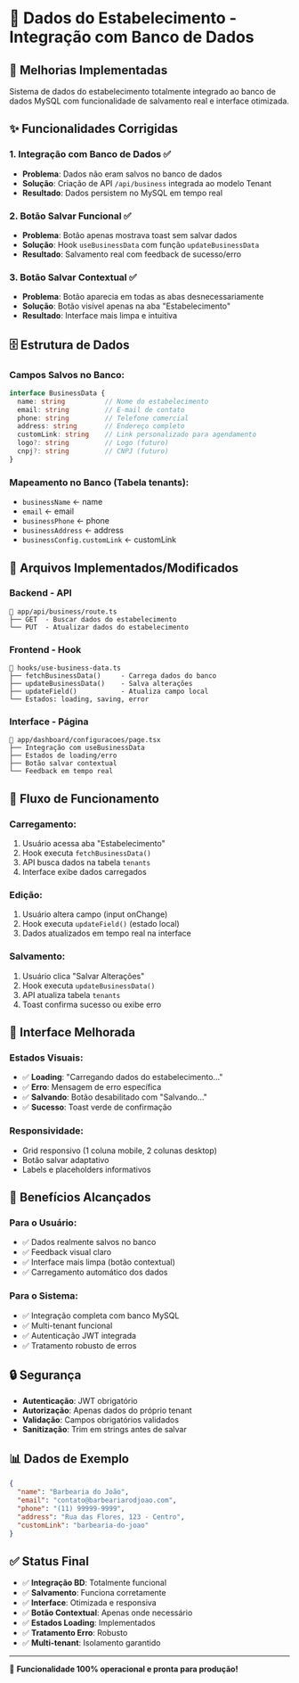 # 🏢 Dados do Estabelecimento - Integração com Banco de Dados

## 🎯 Melhorias Implementadas

Sistema de dados do estabelecimento totalmente integrado ao banco de dados MySQL com funcionalidade de salvamento real e interface otimizada.

## ✨ Funcionalidades Corrigidas

### 1. **Integração com Banco de Dados** ✅
- **Problema**: Dados não eram salvos no banco de dados
- **Solução**: Criação de API `/api/business` integrada ao modelo Tenant
- **Resultado**: Dados persistem no MySQL em tempo real

### 2. **Botão Salvar Funcional** ✅  
- **Problema**: Botão apenas mostrava toast sem salvar dados
- **Solução**: Hook `useBusinessData` com função `updateBusinessData`
- **Resultado**: Salvamento real com feedback de sucesso/erro

### 3. **Botão Salvar Contextual** ✅
- **Problema**: Botão aparecia em todas as abas desnecessariamente
- **Solução**: Botão visível apenas na aba "Estabelecimento"
- **Resultado**: Interface mais limpa e intuitiva

## 🗄️ Estrutura de Dados

### **Campos Salvos no Banco:**
```typescript
interface BusinessData {
  name: string          // Nome do estabelecimento
  email: string         // E-mail de contato
  phone: string         // Telefone comercial
  address: string       // Endereço completo
  customLink: string    // Link personalizado para agendamento
  logo?: string         // Logo (futuro)
  cnpj?: string         // CNPJ (futuro)
}
```

### **Mapeamento no Banco (Tabela tenants):**
- `businessName` ← name
- `email` ← email  
- `businessPhone` ← phone
- `businessAddress` ← address
- `businessConfig.customLink` ← customLink

## 🔧 Arquivos Implementados/Modificados

### **Backend - API**
```
📁 app/api/business/route.ts
├── GET  - Buscar dados do estabelecimento
└── PUT  - Atualizar dados do estabelecimento
```

### **Frontend - Hook**
```
📁 hooks/use-business-data.ts
├── fetchBusinessData()     - Carrega dados do banco
├── updateBusinessData()    - Salva alterações
├── updateField()           - Atualiza campo local
└── Estados: loading, saving, error
```

### **Interface - Página**
```
📁 app/dashboard/configuracoes/page.tsx
├── Integração com useBusinessData
├── Estados de loading/erro
├── Botão salvar contextual
└── Feedback em tempo real
```

## 🔄 Fluxo de Funcionamento

### **Carregamento:**
1. Usuário acessa aba "Estabelecimento"
2. Hook executa `fetchBusinessData()`
3. API busca dados na tabela `tenants`
4. Interface exibe dados carregados

### **Edição:**
1. Usuário altera campo (input onChange)
2. Hook executa `updateField()` (estado local)
3. Dados atualizados em tempo real na interface

### **Salvamento:**
1. Usuário clica "Salvar Alterações"
2. Hook executa `updateBusinessData()`
3. API atualiza tabela `tenants`
4. Toast confirma sucesso ou exibe erro

## 🎨 Interface Melhorada

### **Estados Visuais:**
- ✅ **Loading**: "Carregando dados do estabelecimento..."
- ✅ **Erro**: Mensagem de erro específica
- ✅ **Salvando**: Botão desabilitado com "Salvando..."
- ✅ **Sucesso**: Toast verde de confirmação

### **Responsividade:**
- Grid responsivo (1 coluna mobile, 2 colunas desktop)
- Botão salvar adaptativo
- Labels e placeholders informativos

## 🚀 Benefícios Alcançados

### **Para o Usuário:**
- ✅ Dados realmente salvos no banco
- ✅ Feedback visual claro
- ✅ Interface mais limpa (botão contextual)
- ✅ Carregamento automático dos dados

### **Para o Sistema:**
- ✅ Integração completa com banco MySQL
- ✅ Multi-tenant funcional
- ✅ Autenticação JWT integrada
- ✅ Tratamento robusto de erros

## 🔒 Segurança

- **Autenticação**: JWT obrigatório
- **Autorização**: Apenas dados do próprio tenant
- **Validação**: Campos obrigatórios validados
- **Sanitização**: Trim em strings antes de salvar

## 📊 Dados de Exemplo

```json
{
  "name": "Barbearia do João",
  "email": "contato@barbeariarodjoao.com",
  "phone": "(11) 99999-9999",
  "address": "Rua das Flores, 123 - Centro",
  "customLink": "barbearia-do-joao"
}
```

## ✅ Status Final

- ✅ **Integração BD**: Totalmente funcional
- ✅ **Salvamento**: Funciona corretamente  
- ✅ **Interface**: Otimizada e responsiva
- ✅ **Botão Contextual**: Apenas onde necessário
- ✅ **Estados Loading**: Implementados
- ✅ **Tratamento Erro**: Robusto
- ✅ **Multi-tenant**: Isolamento garantido

---

🎉 **Funcionalidade 100% operacional e pronta para produção!**
